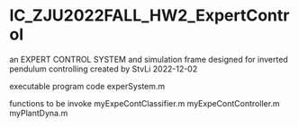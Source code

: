 # IC_ZJU2022FALL_HW2_ExpertControl
an EXPERT CONTROL SYSTEM and simulation frame designed for inverted pendulum controlling
created by StvLi 2022-12-02

executable program code
  experSystem.m
  
functions to be invoke
  myExpeContClassifier.m
  myExpeContController.m
  myPlantDyna.m
